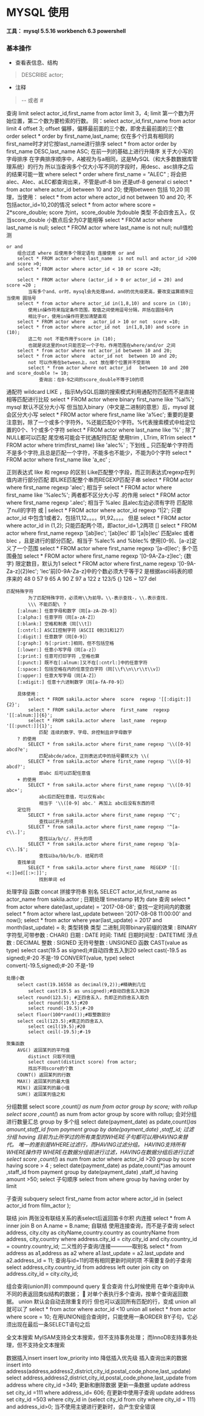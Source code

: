 # MYSQL 使用

#### 工具： mysql 5.5.16  workbench 6.3 powershell

### 基本操作

- 查看表信息、结构

> DESCRIBE actor;

- 注释
> -- 或者 #


查询
	limit
		select actor_id,first_name from actor limit 3，4;
			limit 第一个数为开始位置，第二个数为要检索的行数。
		同：select actor_id,first_name from actor  limit 4 offset 3;
			offset 偏移，偏移最前面的三个数，即舍去最前面的三个数
	order
		select *  order by first_name,last_name;
			仅在多个行具有相同的first_name时才对它按last_name进行排序
		select * from actor order by first_name DESC,last_name ASC;
			在前一列的基础上进行升降序
		关于大小写的字母排序
			在字典排序顺序中，A被视为与a相同，这是MySQL（和大多数数据库管理系统）的行为
			所以当查询多个仅大小写不同的字段时，用desc、asc排序之后的结果可能一致
	where
		select *  order where first_name  = "ALEC" ;
			将会把alec、Alec、aLEC都查询出来，不管是utf-8 bin 还是utf-8 general ci
		select * from actor where actor_id between 10 and 20;
			使用between 包括 10,20
			同理，当使用：
				select * from actor where  actor_id not  between 10 and 20;
			不包括actor_id=10,20的情况
		select * from actor where score  = 2*score_double;
			score 为int，score_double 为double 类型
			不会四舍五入，仅当score_double 小数点后全为0才能相等
		select * FROM actor where last_name  is null;
			select * FROM actor where last_name  is  not null;
			null值检测

	or and
		组合过滤 where 后使用多个限定语句 连接使用 or and
		select * FROM actor where last_name  is not null and actor_id >200 and score >0;
		select * FROM actor where actor_id < 10 or score =20;

		select * FROM actor where (actor_id > 0 or actor_id = 20) and  score =20 ;
			当有多个and、or时，mysql会先处理and，and的优先级更高，要改变运算顺序应当使用 圆括号
		select * from actor where actor_id in(1,8,10) and score in (10);
			使用in操作符来指定条件范围，取值之间使用逗号分隔，并括在圆括号内
			相比于or，使用in操作符更加清楚直观
		select * FROM actor where   actor_id > 10 or not  score =10;
		select * from actor where actor_id not  in(1,8,10) and score in (10);
			这二句 not 不能作用于score in (10);
			也就是说这里的not只能否定一个子句，作用范围在where/and/or 之间
		select * from actor where not actor_id between 10 and 20;
		select * from actor where  actor_id not  between 10 and 20;
			not 可以作用在between上，not 放在哪个位置并不受影响
			select * from actor where not actor_id   between 10 and 200 and score_double != 10;
				查询出：在0-9之间的score_double不等于10的项

通配符 wildcard
	LIKE ，指示MySQL后跟的搜索模式利用通配符匹配而不是直接相等匹配进行比较
		select * FROM actor where binary first_name   like '%al%';
		mysql 默认不区分大小写
			但当加入binary（中文是二进制的意思）后，mysql 就会区分大小写
			select * FROM actor where  first_name like  'a%ec';
			重要的是要注意到，除了一个或多个字符外，%还能匹配0个字符。%代表搜索模式中给定位置的0个、1个或多个字符
		select * FROM actor where  last_name like  '%' ;
			除了NULL都可以匹配
		尾空格可能会干扰通配符匹配
			使用trim , LTrim, RTrim
			select * FROM actor where  trim(first_name) like  'alec%' ;
	下划线 _
		只匹配单个字符而不是多个字符,且总是匹配一个字符，不能多也不能少，不能为0个字符
		select * FROM actor where  first_name like  'a_ec' ;

正则表达式
	like 和 regexp 的区别
		Like匹配整个字段，而正则表达式regexp在列值内进行部分匹配
		即LIKE匹配整个串而REGEXP匹配子串
		select * FROM actor where  first_name  regexp 'alec';
		相当于
		select * FROM actor where  first_name  like '%alec%';
		两者都不区分大小写
	.的作用
		select * FROM actor where  first_name  regexp '.alec';
		相当于 %alec 且alec左边必须有字符
		匹配除了null的字符
	或 |
		select * FROM actor where  actor_id  regexp '1|2';
			只要actor_id 中包含1或者2，包括11,12。。。。91,92。。。。
		但是 select * FROM actor where  actor_id  in (1,2);
			只能匹配两个项，即actor_id=1,2两项
	[]
		select * FROM actor where  first_name  regexp '[ab]lec';
			'[ab]lec' 即 '[a|b]lec'
		匹配alec 或者 blec ，且是进行的部分匹配，相当于 %alec%  and %blec%
		使用[0-9]、[a-z]定义了一个范围
			select * FROM actor where  first_name  regexp '[a-d]lec';
			多个范围叠加
				select * FROM actor where  first_name  regexp '[0-9A-Za-z]lec';
			{数字}  限定数目，默认为1
				select * FROM actor where  first_name  regexp '[0-9A-Za-z]{2}lec';
				'lec'前[0-9A-Za-z]中的个数必须大于等于2
			是根据ascii码表的顺序来的
			48 0   57  9
			65 A   90  Z
			97 a   122 z  123/5 {}   126  ~ 127 del

	匹配特殊字符
			为了匹配特殊字符，必须用\\为前导。\\-表示查找-，\\.表示查找.
			\\\ 不能匹配\ ？
		[:alnum:] 任意字母和数字（同[a-zA-Z0-9]）
		[:alpha:] 任意字符（同[a-zA-Z]）
		[:blank:] 空格和制表（同[\\t]）
		[:cntrl:] ASCII控制字符（ASCII 0到31和127）
		[:digit:] 任意数字（同[0-9]）
		[:graph:] 与[:print:]相同，但不包括空格
		[:lower:] 任意小写字母（同[a-z]）
		[:print:] 任意可打印字符 ,空格也算
		[:punct:] 既不在[:alnum:]又不在[:cntrl:]中的任意字符
		[:space:] 包括空格在内的任意空白字符（同[\\f\\n\\r\\t\\v]）
		[:upper:] 任意大写字母（同[A-Z]）
		[:xdigit:] 任意十六进制数字（同[a-fA-F0-9]）

		具体使用：
			select * FROM sakila.actor where  score  regexp '[[:digit:]]{2}';
			select * FROM sakila.actor where  first_name  regexp '[[:alnum:]]{6}';
			select * FROM sakila.actor where  last_name  regexp '[[:punct:]]{1}';
				匹配 连续的数字、字母、非控制且非字母数字
		? 的使用
			SELECT * from sakila.actor where first_name regexp '\\([0-9] abcd?e';
				匹配abcde/adce，正则表达式中的括号要转义为 \\(
			SELECT * from sakila.actor where first_name regexp '\\([0-9] abcd?';
				即abc 后可以匹配任意值
		+ 的使用
			SELECT * from sakila.actor where first_name regexp '\\([0-9] abc+';
				abc后匹配任意值，可以仅有abc
				相当于 '\\([0-9] abc.' 再加上 abc后没有东西的项
		定位符
			SELECT * from sakila.actor where first_name regexp '^C';
				查找以C开头的项
			SELECT * from sakila.actor where first_name regexp '^[a-c\\.]';
				查找以a/b/c/. 开头的项
			SELECT * from sakila.actor where first_name regexp 'b[a-c\\.]$';
				查找以ba/bb/bc/b. 结尾的项
		查找单词
			SELECT * from sakila.actor where first_name  REGEXP '[[:<:]]ed[[:>:]]';
				找到单词 ed


处理字段
	函数
		concat 拼接字符串
	别名
		SELECT actor_id,first_name as actor_name from sakila.actor ;
	日期处理
		timestamp 转为 date 查询
			select * from actor where date(last_update) = '2017-08-08';
		查找一定时间内的数据
			select * from actor where last_update between '2017-08-08 11:00:00' and now();
			select * from actor where year(last_update) = 2017 and month(last_update) = 8;
	类型转换
		类型
			二进制,同带binary前缀的效果 : BINARY
  			字符型,可带参数 : CHAR()
 			日期 : DATE
  			时间: TIME
 			日期时间型 : DATETIME
 			浮点数 : DECIMAL
  			整数 : SIGNED
  			无符号整数 : UNSIGNED
  		函数
  			CAST(value as type)
  				select cast(19.5 as signed);#自动四舍五入到20
  				select cast(-19.5 as signed);#-20 不是-19
  			CONVERT(value, type)
  				select convert(-19.5,signed);#-20 不是-19


	处理小数
		select cast(19.16558 as decimal(9,2));#精确到几位
			select cast(19.5 as unsigned);#自动四舍五入到20
		select round(123.5); #正四舍五入，负即正的四舍五入取负
			select round(19.5);#20
			select round(-19.5);#-20
		select floor(100*rand());#取整数部分
		select ceil(123.5);#真正的四舍五入
			select ceil(19.5);#20
			select ceil(-19.5);#-19

	聚集函数
		AVG() 返回某列的平均值
			distinct 只取不同值
			select count(distinct score) from actor;
			找出不同score的个数
		COUNT() 返回某列的行数
		MAX() 返回某列的最大值
		MIN() 返回某列的最小值
		SUM() 返回某列值之和

分组数据
	select score ,count(*) as num from actor group by score;
	with rollup
		select score ,count(*) as num from actor group by score with rollup;
		会对分组进行数量汇总
	group by 多个组
		select  date(payment_date) as pdate,count(*)as amount,staff_id from payment
			group by  date(payment_date) ,staff_id;
	过滤分组
	having
		目前为止所学过的所有类型的WHERE子句都可以用HAVING来替代。
		唯一的差别是WHERE过滤行，而HAVING过滤分组。
		HAVING支持所有WHERE操作符
		WHERE在数据分组前进行过滤，HAVING在数据分组后进行过滤
			select score ,count(*) as num from actor where actor_id >20 group by score
				having score > 4 ;
			select  date(payment_date) as pdate,count(*)as amount ,staff_id from payment
				group by  date(payment_date)  ,staff_id having amount >50;
	select 子句顺序
	 	select from where group by having order by limit


子查询 subquery
	select first_name from actor where actor_id in (select actor_id from film_actor );

联结 join
	两张没有联结关系的表select后返回笛卡尔积
	内连接
		select * from A inner join B on A.name = B.name;
	自联结
	使用连接查询，而不是子查询
	 	select address, city.city as cityName,country.country as countryName
	 	from address, city,country
		where address.city_id = city.city_id and city.country_id = country.country_id;
	二义性的子查询/连接————取别名
		select * from address as a1,address as a2
			where a1.last_update = a2.last_update and a2.address_id = 11;
			查询与id=11的项有相同更新时间的项
			不需要复杂的子查询
		select address,city.country_id from address left outer join city on
			address.city_id = city.city_id;


组合查询(union并) commpound query 复合查询
	什么时候使用
		在单个查询中从不同的表返回类似结构的数据；
		对单个表执行多个查询，按单个查询返回数据。
	union 默认会自动去除重复的行
		但也可以返回所有匹配的行，变成 union all 就可以了
		select * from actor where actor_id <10
		union all
		select * from actor where score = 10;
	在用UNION组合查询时，只能使用一条ORDER BY子句，它必须出现在最后一条SELECT语句之后

全文本搜索
	MyISAM支持全文本搜索，但不支持事务处理；
	而InnoDB支持事务处理，但不支持全文本搜索

数据插入insert
	insert low_priority into
		降低插入优先级
	插入查询出来的数据
		insert into address(address,address2,district,city_id,postal_code,phone,last_update)
		select address,address2,district,city_id,postal_code,phone,last_update
 		from address where city_id =349;
更新和删除数据
	更新一条数据
		update address set city_id =111 where address_id= 606;
	在更新中使用子查询
		update address set city_id =503 where city_id in
			(select city_id from city where city_id  = 111) and address_id>0;
		当不使用主键进行更新时，会产生安全错误

